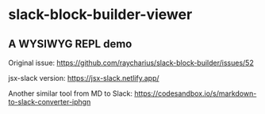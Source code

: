 # slack-block-builder-viewer

## A WYSIWYG REPL demo

Original issue: https://github.com/raycharius/slack-block-builder/issues/52

jsx-slack version: https://jsx-slack.netlify.app/

Another similar tool from MD to Slack: https://codesandbox.io/s/markdown-to-slack-converter-iphgn

